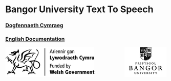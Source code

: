 # Bangor University Text To Speech

### [Dogfennaeth Cymraeg](docs/CY.md)

### [English Documentation](docs/EN.md)

<img src="docs/images/llyw_logo.png" alt="Logo" align="left">
<img src="docs/images/BU_logo.png" alt="Logo" align="right">
<br><br><br><br><br><br><br><br><br>